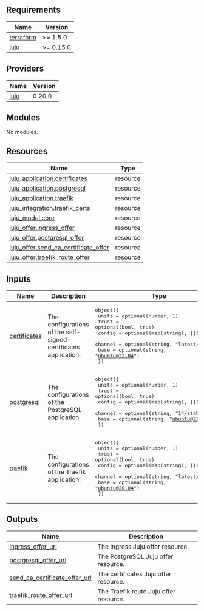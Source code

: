 ## Requirements

| Name | Version |
|------|---------|
| <a name="requirement_terraform"></a> [terraform](#requirement\_terraform) | >= 1.5.0 |
| <a name="requirement_juju"></a> [juju](#requirement\_juju) | >= 0.15.0 |

## Providers

| Name | Version |
|------|---------|
| <a name="provider_juju"></a> [juju](#provider\_juju) | 0.20.0 |

## Modules

No modules.

## Resources

| Name | Type |
|------|------|
| [juju_application.certificates](https://registry.terraform.io/providers/juju/juju/latest/docs/resources/application) | resource |
| [juju_application.postgresql](https://registry.terraform.io/providers/juju/juju/latest/docs/resources/application) | resource |
| [juju_application.traefik](https://registry.terraform.io/providers/juju/juju/latest/docs/resources/application) | resource |
| [juju_integration.traefik_certs](https://registry.terraform.io/providers/juju/juju/latest/docs/resources/integration) | resource |
| [juju_model.core](https://registry.terraform.io/providers/juju/juju/latest/docs/resources/model) | resource |
| [juju_offer.ingress_offer](https://registry.terraform.io/providers/juju/juju/latest/docs/resources/offer) | resource |
| [juju_offer.postgresql_offer](https://registry.terraform.io/providers/juju/juju/latest/docs/resources/offer) | resource |
| [juju_offer.send_ca_certificate_offer](https://registry.terraform.io/providers/juju/juju/latest/docs/resources/offer) | resource |
| [juju_offer.traefik_route_offer](https://registry.terraform.io/providers/juju/juju/latest/docs/resources/offer) | resource |

## Inputs

| Name | Description | Type | Default | Required |
|------|-------------|------|---------|:--------:|
| <a name="input_certificates"></a> [certificates](#input\_certificates) | The configurations of the self-signed-certificates application. | <pre>object({<br/>    units   = optional(number, 1)<br/>    trust   = optional(bool, true)<br/>    config  = optional(map(string), {})<br/>    channel = optional(string, "latest/stable")<br/>    base    = optional(string, "ubuntu@22.04")<br/>  })</pre> | `{}` | no |
| <a name="input_postgresql"></a> [postgresql](#input\_postgresql) | The configurations of the PostgreSQL application. | <pre>object({<br/>    units   = optional(number, 1)<br/>    trust   = optional(bool, true)<br/>    config  = optional(map(string), {})<br/>    channel = optional(string, "14/stable")<br/>    base    = optional(string, "ubuntu@22.04")<br/>  })</pre> | `{}` | no |
| <a name="input_traefik"></a> [traefik](#input\_traefik) | The configurations of the Traefik application. | <pre>object({<br/>    units   = optional(number, 1)<br/>    trust   = optional(bool, true)<br/>    config  = optional(map(string), {})<br/>    channel = optional(string, "latest/stable")<br/>    base    = optional(string, "ubuntu@20.04")<br/>  })</pre> | `{}` | no |

## Outputs

| Name | Description |
|------|-------------|
| <a name="output_ingress_offer_url"></a> [ingress\_offer\_url](#output\_ingress\_offer\_url) | The Ingress Juju offer resource. |
| <a name="output_postgresql_offer_url"></a> [postgresql\_offer\_url](#output\_postgresql\_offer\_url) | The PostgreSQL Juju offer resource. |
| <a name="output_send_ca_certificate_offer_url"></a> [send\_ca\_certificate\_offer\_url](#output\_send\_ca\_certificate\_offer\_url) | The certificates Juju offer resource. |
| <a name="output_traefik_route_offer_url"></a> [traefik\_route\_offer\_url](#output\_traefik\_route\_offer\_url) | The Traefik route Juju offer resource. |
